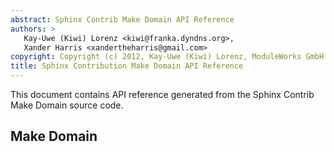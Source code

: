 ```yaml
---
abstract: Sphinx Contrib Make Domain API Reference
authors: >
   Kay-Uwe (Kiwi) Lorenz <kiwi@franka.dyndns.org>,
   Xander Harris <xandertheharris@gmail.com>
copyright: Copyright (c) 2012, Kay-Uwe (Kiwi) Lorenz, ModuleWorks GmbH
title: Sphinx Contribution Make Domain API Reference
---
```


This document contains API reference generated from the Sphinx Contrib Make
Domain source code.

## Make Domain

```{autodoc2-object} sphinxcontrib
```

